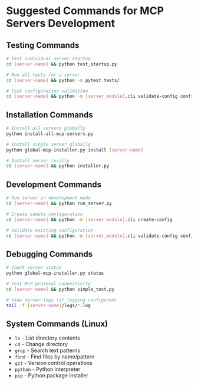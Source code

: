 # Suggested Commands for MCP Servers Development

## Testing Commands
```bash
# Test individual server startup
cd [server-name] && python test_startup.py

# Run all tests for a server
cd [server-name] && python -m pytest tests/

# Test configuration validation
cd [server-name] && python -m [server_module].cli validate-config config.json
```

## Installation Commands
```bash
# Install all servers globally
python install-all-mcp-servers.py

# Install single server globally  
python global-mcp-installer.py install [server-name]

# Install server locally
cd [server-name] && python installer.py
```

## Development Commands
```bash
# Run server in development mode
cd [server-name] && python run_server.py

# Create sample configuration
cd [server-name] && python -m [server_module].cli create-config

# Validate existing configuration
cd [server-name] && python -m [server_module].cli validate-config config.json
```

## Debugging Commands  
```bash
# Check server status
python global-mcp-installer.py status

# Test MCP protocol connectivity
cd [server-name] && python simple_test.py

# View server logs (if logging configured)
tail -f [server-name]/logs/*.log
```

## System Commands (Linux)
- `ls` - List directory contents
- `cd` - Change directory
- `grep` - Search text patterns
- `find` - Find files by name/pattern
- `git` - Version control operations
- `python` - Python interpreter
- `pip` - Python package installer